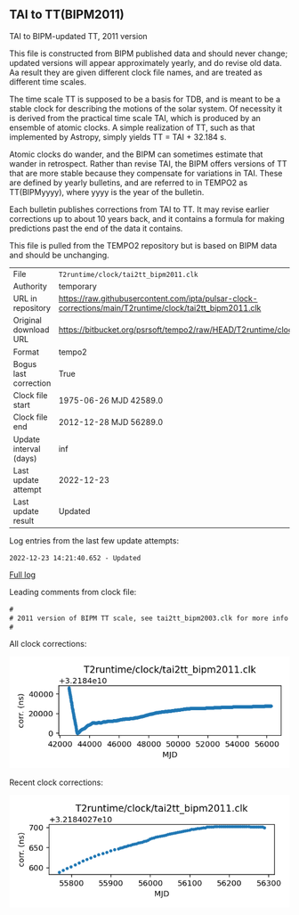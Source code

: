 
## TAI to TT(BIPM2011)

TAI to BIPM-updated TT, 2011 version

This file is constructed from BIPM published data and should
never change; updated versions will appear approximately
yearly, and do revise old data. Aa result they are given different
clock file names, and are treated as different time scales.

The time scale TT is supposed to be a basis for TDB, and is meant
to be a stable clock for describing the motions of the solar system.
Of necessity it is derived from the practical time scale TAI,
which is produced by an ensemble of atomic clocks. A simple
realization of TT, such as that implemented by Astropy,
simply yields TT = TAI + 32.184 s.

Atomic clocks do wander, and the BIPM can sometimes estimate
that wander in retrospect.  Rather than revise TAI, the BIPM
offers versions of TT that are more stable because they
compensate for variations in TAI. These are defined by yearly
bulletins, and are referred to in TEMPO2 as TT(BIPMyyyy), where
yyyy is the year of the bulletin.

Each bulletin publishes corrections from TAI to TT. It may
revise earlier corrections up to about 10 years back, and it
contains a formula for making predictions past the end of the
data it contains.

This file is pulled from the TEMPO2 repository but is based on
BIPM data and should be unchanging.

|     |     |
|:--- |:--- |
| File | `T2runtime/clock/tai2tt_bipm2011.clk` |
| Authority | temporary |
| URL in repository | <https://raw.githubusercontent.com/ipta/pulsar-clock-corrections/main/T2runtime/clock/tai2tt_bipm2011.clk> |
| Original download URL | <https://bitbucket.org/psrsoft/tempo2/raw/HEAD/T2runtime/clock/tai2tt_bipm2011.clk> |
| Format | tempo2 |
| Bogus last correction | True |
| Clock file start | 1975-06-26 MJD 42589.0 |
| Clock file end | 2012-12-28 MJD 56289.0 |
| Update interval (days) | inf |
| Last update attempt | 2022-12-23 |
| Last update result | Updated |

Log entries from the last few update attempts:
```
2022-12-23 14:21:40.652 - Updated
```
[Full log](https://raw.githubusercontent.com/ipta/pulsar-clock-corrections/main/log/T2runtime/clock/tai2tt_bipm2011.clk.log)

Leading comments from clock file:

    #
    # 2011 version of BIPM TT scale, see tai2tt_bipm2003.clk for more info
    #



All clock corrections:

![plot of all clock corrections](tai2tt_bipm2011.clk.png "All corrections")

Recent clock corrections:

![plot of recent clock corrections](tai2tt_bipm2011.clk.short.png "Recent corrections")

